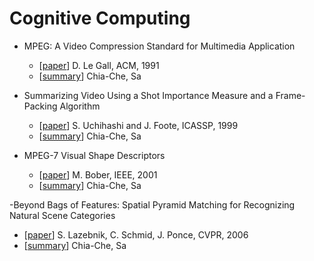 # Cognitive Computing

- MPEG: A Video Compression Standard for Multimedia Application
  - [[paper](https://sites.cs.ucsb.edu/~almeroth/classes/W10.290F/papers/legall-acm-91.pdf)] D. Le Gall, ACM, 1991
  - [[summary](./mpeg-a_video_compression_standard_for_multimedia_application.md)] Chia-Che, Sa

- Summarizing Video Using a Shot Importance Measure and a Frame-Packing Algorithm
  - [[paper](https://www.fxpal.com/publications/summarizing-video-using-a-shot-importance-measure-and-a-frame-packing-algorithm.pdf)] S. Uchihashi and J. Foote, ICASSP, 1999
  - [[summary](./summarizing_video_using_a_shot_importance_measure_and_a_frame-packing_algorithm.md)] Chia-Che, Sa

- MPEG-7 Visual Shape Descriptors
  - [[paper](http://www.ee.columbia.edu/~sfchang/course/vis/REF/bober-01.pdf)] M. Bober, IEEE, 2001
  - [[summary](./mpeg-7_visual_shape_descriptors.md)] Chia-Che, Sa

-Beyond Bags of Features: Spatial Pyramid Matching for Recognizing Natural Scene Categories
  - [[paper](https://inc.ucsd.edu/~marni/Igert/Lazebnik_06.pdf)] S. Lazebnik, C. Schmid, J. Ponce, CVPR, 2006
  - [[summary](./beyond_bags_of_features-spatial_pyramid_matching_for_recognizing_natural_scene_categories.md)] Chia-Che, Sa
